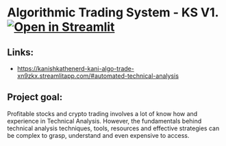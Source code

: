 # Algorithmic Trading System - KS V1. [![Open in Streamlit](https://static.streamlit.io/badges/streamlit_badge_black_white.svg)](https://share.streamlit.io/akurgat/automating-technical-analysis/Trade.py)

## Links:

* https://kanishkathenerd-kani-algo-trade-xn9zkx.streamlitapp.com/#automated-technical-analysis

## Project goal:

Profitable stocks and crypto trading involves a lot of know how and experience in Technical Analysis. However, the fundamentals behind technical analysis techniques, tools, resources and effective strategies can be complex to grasp, understand and even expensive to access.


